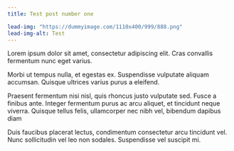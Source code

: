 ```yaml
---
title: Test post number one

lead-img: "https://dummyimage.com/1110x400/999/888.png"
lead-img-alt: Test
---
```


Lorem ipsum dolor sit amet, consectetur adipiscing elit. Cras convallis fermentum nunc eget varius.

Morbi ut tempus nulla, et egestas ex. Suspendisse vulputate aliquam accumsan. Quisque ultrices varius purus a eleifend.

Praesent fermentum nisi nisl, quis rhoncus justo vulputate sed. Fusce a finibus ante. Integer fermentum purus ac arcu aliquet, et tincidunt neque viverra. Quisque tellus felis, ullamcorper nec nibh vel, bibendum dapibus diam

Duis faucibus placerat lectus, condimentum consectetur arcu tincidunt vel. Nunc sollicitudin vel leo non sodales. Suspendisse vel suscipit mi.
